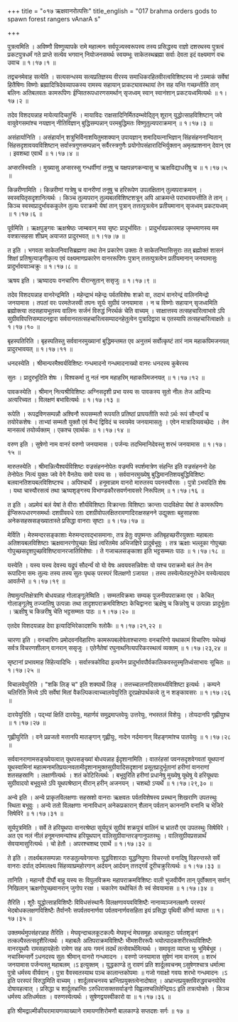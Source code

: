 +++
title = "०१७ ऋक्षवानरोत्पत्तिः"
title_english = "017 brahma orders gods to spawn forest rangers vAnarA s"

+++


पुत्रत्वमिति । अविष्णौ विष्णुव्यापके रामे महात्मनः सर्वपूज्यस्वरूपस्य
तस्य प्रसिद्धस्य राज्ञो दशरथस्य पुत्रत्वं प्रकटपुत्रधर्मं गते प्राप्ते
सत्येव भगवान् नियोजनसमर्थः स्वयम्भूः साकेतस्थब्रह्मा सर्वाः देवता इदं
वक्ष्यमाणं वचः उवाच  ॥  १।१७।१  ॥   

  

तद्वचनमेवाह सत्येति । सत्यसन्धस्य सत्यप्रतिज्ञस्य वीरस्य
समाधिकरहितवीरत्वविशिष्टस्य नो ऽस्माकं सर्वेषां हितैषिणः विष्णोः
ब्रह्मादित्रिदेवव्यापकस्य रामस्य सहायान् प्राकट्यावस्थायां तेन सह यन्ति
गच्छन्तीति तान् बलिनः अतिबलवतः कामरूपिणः ईप्सितरूपधारणसमर्थान् सृजध्वम्
स्वान् स्वानंशान् प्रकटयध्वमित्यर्थः  ॥  १।१७।२  ॥   

  

तदेव विशदयन्नाह मायेत्यादिचतुर्भिः । मायाविदः
राक्षसादिनिर्मितदम्भवेदितृ़न् शूरान् युद्धोत्साहविशिष्टान् जवे
वायुवेगसमांश्च नयज्ञान् नीतिविज्ञान् बुद्धिसम्पन्नान् परमबुद्धिमतः
विष्णुतुल्यपराक्रमान्  ॥  १।१७।३  ॥   

  

असंहार्यानिति । असंहार्यान् शत्रुभिर्विनाशयितुमशक्यान् उपायज्ञान्
शमादियत्नाभिज्ञान् सिंहसंहननान्वितान् सिंहसदृशावयवविशिष्टान्
सर्वास्त्रगुणसम्पन्नान् सर्वैरस्त्रगुणैः प्रयोगोपसंहारादिभिर्युक्तान्
अमृतप्राशनान् देवान् एव । इवशब्दा एवार्थे  ॥  १।१७।४  ॥   

  

अप्सरस्स्विति । मुख्यासु अप्सरस्सु गन्धर्वीणां तनूषु च यक्षपन्नगकन्यासु
च ऋक्षविद्याधरीषु च  ॥  १।१७।५  ॥   

  

किन्नरीणामिति । किन्नरीणां गात्रेषु च वानरीणां तनूषु च हरिरूपेण
उपलक्षितान् तुल्यपराक्रमान् । स्वस्वपितृसदृशानित्यर्थः । किञ्च
तुल्यपरान् तुल्यबलविशिष्टशत्रून् अपि आक्रमन्ते पराभावयन्तीति ते तान् ।
किञ्च स्वस्वप्रादुर्भावककुलेन तुल्यः पराक्रमो येषां तान् पुत्रान्
तत्तत्पुत्रत्वेन प्रतीयमानान् सृजध्वम् प्रकटयध्वम्  ॥  १।१७।६  ॥   

  

पूर्वमिति । ऋक्षपुङ्गवः ऋक्षश्रेष्ठः जाम्बवान् मया सृष्टः प्रादुर्भावितः
। प्रादुर्भावप्रकारमाह जृम्भमाणस्य मम वक्त्रात्सहसा शीघ्रम् अयाजत
प्रादुरभवत्  ॥  १।१७।७  ॥   

  

त इति । भगवता साकेतनिवासिब्रह्मणा तथा तेन प्रकारेण उक्ताः ते
साकेतनिवासिसुराः तत् ब्रह्मोक्तं शासनं शिक्षां प्रतिश्रुत्याङ्गीकृत्य
एवं वक्ष्यमाणप्रकारेण वानररूपिणः पुत्रान् तत्तत्पुत्रत्वेन प्रतीयमानान्
जनयामासुः प्रादुर्भावयाञ्चक्रुः  ॥  १।१७।८  ॥   

  

ऋषय इति । ऋष्यादयः वनचारिणः वीरान्सुतान् ससृजुः  ॥  १।१७।९  ॥   

  

तदेव विशदयन्नाह वानरेन्द्रमिति । महेन्द्राभं महेन्द्रः पर्वतविशेषः शक्रो
वा, तदाभं वानरेन्द्रं वालिनमिन्द्रो जनयामास । तपतां वरः परमतेजस्वी तपनः
सूर्यः सुग्रीवं जनयामास । न च विष्णोः सहायान् सृजध्वमिति ब्रह्मोक्त्या
तदसहायभूतस्य वालिनः सर्जनं विरुद्धं निरर्थकं चेति वाच्यम् । साक्षात्तस्य
तत्सहचारित्वाभावे ऽपि सुग्रीवविपत्तिसम्पादनद्वारा
सर्ववानरतत्सहचारित्वसम्पादनहेतुत्वेन पुत्रादिद्वारा च एतस्यापि
तत्सहचारित्वाक्षतेः  ॥  १।१७।१०  ॥   

  

बृहस्पतिरिति । बृहस्पतिस्तु सर्ववानरमुख्यानां बुद्धिमन्तमत एव अनुत्तमं
सर्वोत्कृष्टं तारं नाम महाकपिमजनयत् प्रादुरभावयत्  ॥  १।१७।११  ॥   

  

धनदस्येति । श्रीमान्परमैश्वर्यविशिष्टः गन्धमादनो गन्धमादनाख्यो वानरः
धनदस्य कुबेरस्य  

सुतः । प्रादुरभूदिति शेषः । विश्वकर्मा तु नलं नाम महाहरिम् महाकपिमजनयत्
 ॥  १।१७।१२  ॥   

  

पावकस्येति । श्रीमान् नित्यश्रीविशिष्टः अग्निसदृशी प्रभा यस्य सः पावकस्य
सुतो नीलः तेज आदिभ्यः अत्यरिच्यत । विलक्षणं बभावित्यर्थः  ॥  १।१७।१३  ॥   

  

रूपेति । रूपद्रविणसम्पन्नौ अश्विनौ रूपसम्मतौ रूपयति प्रतिष्ठां
प्रापयतीति रूपो ऽर्थः रूपं सौन्दर्यं च तयोरेकशेषः । ताभ्यां सम्मतौ
युक्तौ एवं मैन्दं द्विविदं च स्वयमेव जनयामासतुः । एवेन
मात्रादिव्यवच्छेदः । तेन मानसत्वं तयोर्व्यक्तम् । एकश्च एवार्थकः  ॥ 
१।१७।१४  ॥   

  

वरुण इति । सुषेणो नाम वानरं वरुणो जनयामास । पर्जन्यः तदभिमानिदेवस्तु
शरभं जनयामास  ॥  १।१७।१५  ॥   

  

मारुतस्येति । श्रीमान्नित्यैश्वर्यविशिष्टः वज्रसंहननोपेतः वज्रमपि
स्पर्शमात्रेण संहन्ति इति वज्रसंहननो देहः तेनोपेतः नित्यं युक्तः जवे
वेगे वैनतेयः समो यस्य सः । सर्ववानरमुख्येषु बुद्धिमानतिशयबुद्धिविशिष्टः
बलवानतिशयबलविशिष्टश्च । अपिश्चार्थे । हनूमान्नाम वानरो मारुतस्य
पवनस्यौरसः । पुत्रो ऽभवदिति शेषः । यथा चास्यौरसत्वं तथा ऋष्यशृङ्गस्य
विभाण्डकौरसवर्णनावसरे निरूपितम्  ॥  १।१७।१६  ॥   

  

त इति । अप्रमेयं बलं येषां ते वीराः शौर्यविशिष्टाः विक्रान्ताः विशिष्टाः
क्रान्ताः पादविक्षेपा येषां ते कामरूपिणः ईप्सिरूपधारणसमर्थाः दशग्रीववधे
रताः दशग्रीवोपलक्षितरावणादिराक्षसहनने उद्युक्ताः बहुसाहस्राः
अनेकसहस्रसङ्ख्यातास्ते प्रसिद्धा वानराः सृष्टाः  ॥  १।१७।१७  ॥   

  

मेर्विति । मेरुमन्दरसङ्काशाः मेरुमन्दरवद्भासमानाः, तत्र हेतुः वपुष्मन्तः
अतिबृहच्छरीरयुक्ताः महाबलाः अतिशयबलविशिष्टाः ऋक्षवानरगोपुच्छाः क्षिप्रं
त्वरितमेव अभिजज्ञिरे प्रादुर्बभूवुः । तत्र ऋक्षाः भल्लूका गोपुच्छाः
गोपुच्छसदृशपुच्छविशिष्टवानरजातिविशेषाः । ते गजाचलसङ्काशा इति भट्टसम्मतः
पाठः  ॥  १।१७।१८  ॥   

  

यस्येति । यस्य यस्य देवस्य यद्रूपं सौदर्न्यं यो यो वेषः अवयवसन्निवेशः यो
यश्च पराक्रमो बलं तेन तेन रूपादिना समः तुल्यः तस्य तस्य सुतः पृथक्
परस्परं विलक्षणो ऽजायत । तस्य तस्येत्येतदनुरोधेन यस्येत्यादय आवर्तन्ते
 ॥  १।१७।१९  ॥   

  

तेषामुत्पत्तिक्षेत्राणि बोधयन्नाह गोलाङ्गूलेष्विति । सम्मतविक्रमाः
सम्यक् पूजनीयपराक्रमा एव । केचित् गोलाङ्गूलेषु तज्जातिषु उत्पन्नाः तथा
तादृशपराक्रमविशिष्टाः केचिद्वानरा ऋक्षेषु च किन्नरेषु च उत्पन्नाः
प्रादुर्भूताः । ऋक्षीषु च किन्नरीषु चेति भट्टसम्मतः पाठः  ॥  १।१७।२०  ॥   

  

एतदेव विशदयन्नाह देवा इत्यादिभिरेकादशभिः श्लोकैः  ॥  १।१७।२१,२२  ॥   

  

चारणा इति । वनचारिणः प्रमोदवनविहारिणः कामरूपबलोपेताश्चारणाः वनचारिणो
यथाकामं विचारिणः यथेच्छं सर्वत्र विचरणशीलान् वानरान् ससृजुः । एतेनैतेषां
रघुनाथनित्यपरिकरस्थत्वं व्यक्तम्  ॥  १।१७।२३,२४  ॥   

  

सृष्टानां प्रभावमाह सिंहेत्यादिभिः । सर्वास्त्रकोविदा इत्यनेन
प्रादुर्भावपौर्वकालिकवस्तुस्मृतिध्वंसाभावः सूचितः  ॥  १।१७।२५  ॥   

  

विचालयेयुरिति । "शकि लिङ् च" इति शक्यार्थे लिङ् ।
तत्तच्चालनादिसामर्थ्यविशिष्टा इत्यर्थः । कम्पने चलिरिति मित्त्वे ऽपि
सर्वेषां मितां वैकल्पिकत्वाच्चालयेयुरिति दूरप्रक्षेपार्थकत्वे तु न
शङ्कावसरः  ॥  १।१७।२६  ॥   

  

दारयेयुरिति । पद्भ्यां क्षितिं दारयेयुः, महार्णवं समुद्रमाप्लवेयुः
उत्तरेयुः, नभस्तलं विशेयुः । तोयदानपि गृह्णीयुश्च  ॥  १।१७।२७  ॥   

  

गृह्णीयुरिति । वने प्रव्रजतो मत्तानपि मातङ्गान् गृह्णीयुः, नादेन
नर्दमानान् विहङ्गमांश्च पातयेयुः  ॥  १।१७।२८  ॥   

  

सर्ववानराणामसङ्ख्येयत्वात् यूथपसङ्ख्यां बोधयन्नाह ईदृशानामिति ।
वातरंहसां पवनसदृशवेगवतां यूथपानां यूथस्वामिनां
महात्मनामतिप्रयत्नवतामीदृशानामुक्तसुग्रीवादिसदृशानां
प्रसूतप्रादुर्भूतानां हरीणां वानराणां शतसहस्राणि । लक्षाणीत्यर्थः । शतं
कोटिरित्यर्थः । बभूवुरिति हरीणां प्रधानेषु मुख्येषु यूथेषु ये हरियूथपाः
सुग्रीवादयो बभूवुस्ते ऽपि यूथपश्रेष्ठान् वीरान् हरीन् अजनयन् । चशब्दो
ऽप्यर्थे  ॥  १।१७।२९,३०  ॥   

  

अन्ये इति । अन्ये प्राकृतविलक्षणाः सहस्रशो वानराः ऋक्षवतः पर्वतविशेषस्य
प्रस्थान् शिखराणि उपतस्थुः स्थिता बभूवुः । अन्ये ततो विलक्षणाः
नानाविधान् अनेकप्रकारान् शैलान् पर्वतान् काननानि वनानि च भेजिरे सिषेविरे
 ॥  १।१७।३१  ॥   

  

सूर्यपुत्रमिति । सर्वे ते हरियूथपाः वानरश्रेष्ठा सूर्यपुत्रं सुग्रीवं
शक्रपुत्रं वालिनं च भ्रातरौ एव उपतस्थुः सिषेविरे । अत एव नलं नीलं
हनूमन्तमन्यांश्च हरियूथपान् वालिसुग्रीवान्तरङ्गानुपतस्थुः ।
वालिसुग्रीवप्रसन्नार्थं सेवयामासुरित्यर्थः । चो हेतौ । अपरश्चशब्द
एवार्थे  ॥  १।१७।३२  ॥   

  

ते इति । तार्क्ष्यबलसम्पन्नाः गरुडतुल्यवेगवन्तः युद्धविशारदाः
युद्धनिपुणाः विचरन्तो वनादिषु विहरन्तस्ते सर्वे वानराः दर्पात्
दर्पमालक्ष्य सिंहव्याघ्रमहोरगान् अर्दयन् आर्दयन् तत्तद्गर्वं
दूरीचक्रुरित्यर्थः  ॥  १।१७।३३  ॥   

  

तानिति । महान्तौ दीर्घौ बाहू यस्य सः विपुलविक्रमः महापराक्रमविशिष्टः
वाली भुजवीर्येण तान् पूर्वोक्तान् सर्वान् निखिलान् ऋक्षगोपुच्छवानरान्
जुगोप ररक्ष । चकारेण यथोचितं तैः स्वं सेवयामास  ॥  १।१७।३४  ॥   

  

तैरिति । शूरैः युद्धोत्साहविशिष्टैः विविधसंस्थानैः विलक्षणावयवविशिष्टैः
नानाव्यञ्जनलक्षणैः परस्परं भेदबोधकलक्षणविशिष्टैः तैर्वानरैः
सपर्वतवनार्णवा पर्वतवनार्णवसहिता इयं प्रसिद्धा पृथिवी कीर्णा व्याप्ता  ॥ 
१।१७।३५  ॥   

  

उक्तमर्थमुपसंहरन्नाह तैरिति । मेघवृन्दाचलकूटकल्पैः मेघवृन्दं मेघसमूहः
अचलकूटः पर्वतशृङ्गं तत्कल्पैस्तत्सदृशैरित्यर्थः । महाबलैः
अतिपराक्रमविशिष्टैः भीमशरीररूपैः भयोत्पादकशरीररूपविशिष्टैः वानरयूथपैः
रामसहायहेतोः रामेण सह अयः गमनं तदर्थं तत्सेवार्थमित्यर्थः । समावृता
व्याप्ता भूः भूमिर्बभूव । नचास्मिन्सर्गे ऽधनदस्य सुतः श्रीमान् वानरो
गन्धमादनः । वरुणो जनयामास सुषेणं नाम वानरम्  ॥  शरभं जनयामास पर्जन्यस्तु
महाबलम् ।ऽ इत्युक्तम् । युद्धकाण्डे तु रावणं प्रति शार्दूलवचनम्
ऽसुषेणश्चात्र धर्मात्मा पुत्रो धर्मस्य वीर्यवान् । पुत्रा वैवस्वतस्याथ
पञ्च कालान्तकोपमाः  ॥  गजो गवाक्षो गवयः शरभो गन्धमादनः ।ऽ इति परस्परं
विरुद्धमिति वाच्यम् । शार्दूलवचनस्य भ्रान्तिप्रयुक्तत्वेनादोषात् ।
अभ्रान्तप्रयुक्तविरुद्धवचनयोरेव दोषावहत्वात् । प्रसिद्धा च
शार्दूलभ्रान्तिः ऽरुधिरासक्तसर्वाङ्गो विह्वलश्चलितेन्द्रियःऽ इति
तत्रत्योक्तेः । किञ्च धर्मस्य अतिधर्मवतः । वरुणस्येत्यर्थः ।
सुषेणद्वयस्वीकारो वा  ॥  १।१७।३६  ॥   

  

इति श्रीमद्वाल्मीकीयरामायणव्याख्याने रामायणशिरोमणौ बालकाण्डे सप्तदशः
सर्गः  ॥  १७  ॥   

  

  


